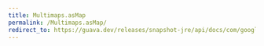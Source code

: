 ```yaml
---
title: Multimaps.asMap
permalink: /Multimaps.asMap/
redirect_to: https://guava.dev/releases/snapshot-jre/api/docs/com/google/common/collect/Multimaps.html#asMap-com.google.common.collect.Multimap-
---
```

